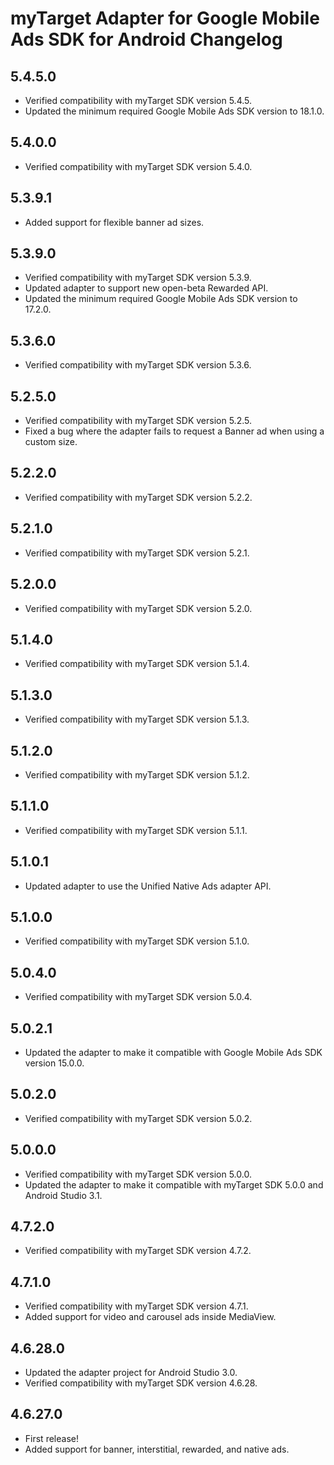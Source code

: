 # myTarget Adapter for Google Mobile Ads SDK for Android Changelog

## 5.4.5.0
- Verified compatibility with myTarget SDK version 5.4.5.
- Updated the minimum required Google Mobile Ads SDK version to 18.1.0.

## 5.4.0.0
- Verified compatibility with myTarget SDK version 5.4.0.

## 5.3.9.1
- Added support for flexible banner ad sizes.

## 5.3.9.0
- Verified compatibility with myTarget SDK version 5.3.9.
- Updated adapter to support new open-beta Rewarded API.
- Updated the minimum required Google Mobile Ads SDK version to 17.2.0.

## 5.3.6.0
- Verified compatibility with myTarget SDK version 5.3.6.

## 5.2.5.0
- Verified compatibility with myTarget SDK version 5.2.5.
- Fixed a bug where the adapter fails to request a Banner ad when using a custom size.

## 5.2.2.0
- Verified compatibility with myTarget SDK version 5.2.2.

## 5.2.1.0
- Verified compatibility with myTarget SDK version 5.2.1.

## 5.2.0.0
- Verified compatibility with myTarget SDK version 5.2.0.

## 5.1.4.0
- Verified compatibility with myTarget SDK version 5.1.4.

## 5.1.3.0
- Verified compatibility with myTarget SDK version 5.1.3.

## 5.1.2.0
- Verified compatibility with myTarget SDK version 5.1.2.

## 5.1.1.0
- Verified compatibility with myTarget SDK version 5.1.1.

## 5.1.0.1
- Updated adapter to use the Unified Native Ads adapter API.

## 5.1.0.0
- Verified compatibility with myTarget SDK version 5.1.0.

## 5.0.4.0
- Verified compatibility with myTarget SDK version 5.0.4.

## 5.0.2.1
- Updated the adapter to make it compatible with Google Mobile Ads SDK version 15.0.0.

## 5.0.2.0
- Verified compatibility with myTarget SDK version 5.0.2.

## 5.0.0.0
- Verified compatibility with myTarget SDK version 5.0.0.
- Updated the adapter to make it compatible with myTarget SDK 5.0.0 and Android
  Studio 3.1.

## 4.7.2.0
- Verified compatibility with myTarget SDK version 4.7.2.

## 4.7.1.0
- Verified compatibility with myTarget SDK version 4.7.1.
- Added support for video and carousel ads inside MediaView.

## 4.6.28.0
- Updated the adapter project for Android Studio 3.0.
- Verified compatibility with myTarget SDK version 4.6.28.

## 4.6.27.0
- First release!
- Added support for banner, interstitial, rewarded, and native ads.
